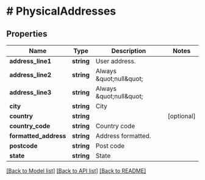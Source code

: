 # # PhysicalAddresses

## Properties

Name | Type | Description | Notes
------------ | ------------- | ------------- | -------------
**address_line1** | **string** | User address. |
**address_line2** | **string** | Always \&quot;null\&quot; |
**address_line3** | **string** | Always \&quot;null\&quot; |
**city** | **string** | City |
**country** | **string** |  | [optional]
**country_code** | **string** | Country code |
**formatted_address** | **string** | Address formatted. |
**postcode** | **string** | Post code |
**state** | **string** | State |

[[Back to Model list]](../../README.md#models) [[Back to API list]](../../README.md#endpoints) [[Back to README]](../../README.md)
